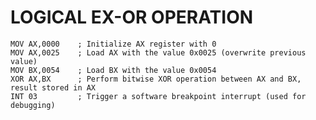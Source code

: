 # LOGICAL EX-OR OPERATION

    MOV AX,0000    ; Initialize AX register with 0
    MOV AX,0025    ; Load AX with the value 0x0025 (overwrite previous value)
    MOV BX,0054    ; Load BX with the value 0x0054
    XOR AX,BX      ; Perform bitwise XOR operation between AX and BX, result stored in AX
    INT 03         ; Trigger a software breakpoint interrupt (used for debugging)
